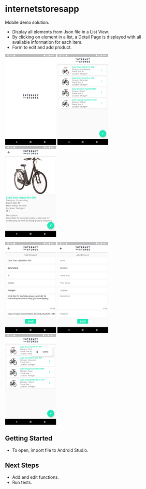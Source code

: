 # internetstoresapp
Mobile demo solution.
- Display all elements from Json file in a List View.
- By clicking on element in a list, a Detail Page is displayed with all available information for each item.
- Form to edit and add product.

<img src="https://github.com/BrunaHas/is_app/blob/master/IS_app/screenshots/Screenshot_1587203096.png" height="300em" /> <img src="https://github.com/BrunaHas/is_app/blob/master/IS_app/screenshots/Screenshot_1587203041.png" height="300em" /> <img src="https://github.com/BrunaHas/is_app/blob/master/IS_app/screenshots/Screenshot_1587203065.png" height="300em" /> 

<img src="https://github.com/BrunaHas/is_app/blob/master/IS_app/screenshots/Screenshot_1587203070.png" height="300em" /> <img src="https://github.com/BrunaHas/is_app/blob/master/IS_app/screenshots/Screenshot_1587203058.png" height="300em" /> <img src="https://github.com/BrunaHas/is_app/blob/master/IS_app/screenshots/Screenshot_1587205306.png" height="300em" /> 

## Getting Started
- To open, import file to Android Studio.

## Next Steps
- Add and edit functions.
- Run tests.

